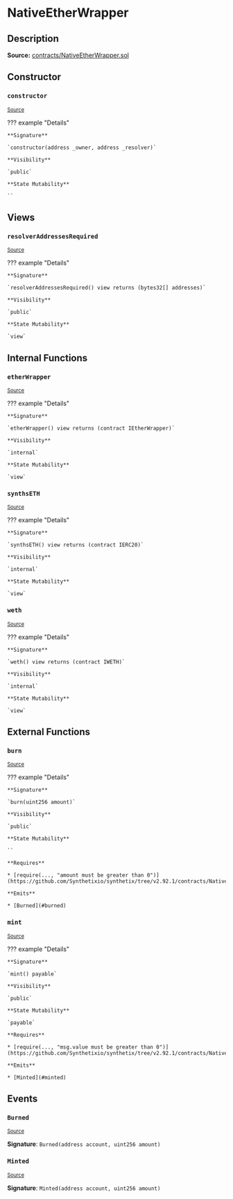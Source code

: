 # NativeEtherWrapper

## Description

**Source:** [contracts/NativeEtherWrapper.sol](https://github.com/Synthetixio/synthetix/tree/v2.92.1/contracts/NativeEtherWrapper.sol)

## Constructor

### `constructor`

<sub>[Source](https://github.com/Synthetixio/synthetix/tree/v2.92.1/contracts/NativeEtherWrapper.sol#L21)</sub>

??? example "Details"

    **Signature**

    `constructor(address _owner, address _resolver)`

    **Visibility**

    `public`

    **State Mutability**

    ``

## Views

### `resolverAddressesRequired`

<sub>[Source](https://github.com/Synthetixio/synthetix/tree/v2.92.1/contracts/NativeEtherWrapper.sol#L26)</sub>

??? example "Details"

    **Signature**

    `resolverAddressesRequired() view returns (bytes32[] addresses)`

    **Visibility**

    `public`

    **State Mutability**

    `view`

## Internal Functions

### `etherWrapper`

<sub>[Source](https://github.com/Synthetixio/synthetix/tree/v2.92.1/contracts/NativeEtherWrapper.sol#L33)</sub>

??? example "Details"

    **Signature**

    `etherWrapper() view returns (contract IEtherWrapper)`

    **Visibility**

    `internal`

    **State Mutability**

    `view`

### `synthsETH`

<sub>[Source](https://github.com/Synthetixio/synthetix/tree/v2.92.1/contracts/NativeEtherWrapper.sol#L41)</sub>

??? example "Details"

    **Signature**

    `synthsETH() view returns (contract IERC20)`

    **Visibility**

    `internal`

    **State Mutability**

    `view`

### `weth`

<sub>[Source](https://github.com/Synthetixio/synthetix/tree/v2.92.1/contracts/NativeEtherWrapper.sol#L37)</sub>

??? example "Details"

    **Signature**

    `weth() view returns (contract IWETH)`

    **Visibility**

    `internal`

    **State Mutability**

    `view`

## External Functions

### `burn`

<sub>[Source](https://github.com/Synthetixio/synthetix/tree/v2.92.1/contracts/NativeEtherWrapper.sol#L66)</sub>

??? example "Details"

    **Signature**

    `burn(uint256 amount)`

    **Visibility**

    `public`

    **State Mutability**

    ``

    **Requires**

    * [require(..., "amount must be greater than 0")](https://github.com/Synthetixio/synthetix/tree/v2.92.1/contracts/NativeEtherWrapper.sol#L67)

    **Emits**

    * [Burned](#burned)

### `mint`

<sub>[Source](https://github.com/Synthetixio/synthetix/tree/v2.92.1/contracts/NativeEtherWrapper.sol#L47)</sub>

??? example "Details"

    **Signature**

    `mint() payable`

    **Visibility**

    `public`

    **State Mutability**

    `payable`

    **Requires**

    * [require(..., "msg.value must be greater than 0")](https://github.com/Synthetixio/synthetix/tree/v2.92.1/contracts/NativeEtherWrapper.sol#L49)

    **Emits**

    * [Minted](#minted)

## Events

### `Burned`

<sub>[Source](https://github.com/Synthetixio/synthetix/tree/v2.92.1/contracts/NativeEtherWrapper.sol#L97)</sub>

**Signature**: `Burned(address account, uint256 amount)`

### `Minted`

<sub>[Source](https://github.com/Synthetixio/synthetix/tree/v2.92.1/contracts/NativeEtherWrapper.sol#L96)</sub>

**Signature**: `Minted(address account, uint256 amount)`

